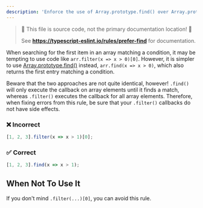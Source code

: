 ```yaml
---
description: 'Enforce the use of Array.prototype.find() over Array.prototype.filter() followed by [0] when looking for a single result.'
---
```


> 🛑 This file is source code, not the primary documentation location! 🛑
>
> See **https://typescript-eslint.io/rules/prefer-find** for documentation.

When searching for the first item in an array matching a condition, it may be tempting to use code like `arr.filter(x => x > 0)[0]`. However, it is simpler to use [Array.prototype.find()](https://developer.mozilla.org/en-US/docs/Web/JavaScript/Reference/Global_Objects/Array/find) instead, `arr.find(x => x > 0)`, which also returns the first entry matching a condition.

Beware that the two approaches are not quite identical, however! `.find()` will only execute the callback on array elements until it finds a match, whereas `.filter()` executes the callback for all array elements. Therefore, when fixing errors from this rule, be sure that your `.filter()` callbacks do not have side effects.

<!--tabs-->

### ❌ Incorrect

```ts
[1, 2, 3].filter(x => x > 1)[0];
```

### ✅ Correct

```ts
[1, 2, 3].find(x => x > 1);
```

## When Not To Use It

If you don't mind `.filter(...)[0]`, you can avoid this rule.
